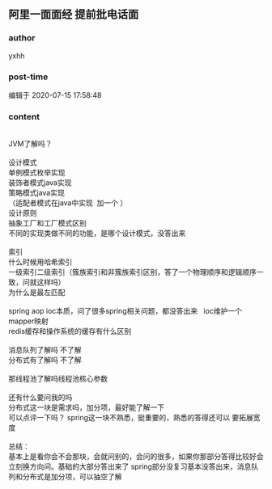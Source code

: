 ## 阿里一面面经 提前批电话面
### author 
yxhh
### post-time 

编辑于  2020-07-15 17:58:48
### content 
<div class="post-topic-des nc-post-content">
 <div>
  <br/>
 </div>
 <div>
  JVM了解吗？
 </div>
 <div>
  <br/>
 </div>
 <div>
  设计模式
 </div>
 <div>
  单例模式枚举实现
 </div>
 <div>
  装饰者模式java实现
 </div>
 <div>
  策略模式java实现
 </div>
 <div>
  （适配者模式在java中实现  加一个 ）
 </div>
 <div>
  设计原则
 </div>
 <div>
  抽象工厂和工厂模式区别
 </div>
 <div>
  不同的实现类做不同的功能，是哪个设计模式，没答出来
 </div>
 <div>
  <br/>
 </div>
 <div>
  索引
 </div>
 <div>
  什么时候用哈希索引
 </div>
 <div>
  一级索引二级索引（簇族索引和非簇族索引区别，答了一个物理顺序和逻辑顺序一致，问就这样吗）
 </div>
 <div>
  为什么是最左匹配
 </div>
 <div>
  <br/>
 </div>
 <div>
  spring aop ioc本质，问了很多spring相关问题，都没答出来   ioc维护一个mapper映射
 </div>
 <div>
  redis缓存和操作系统的缓存有什么区别
 </div>
 <div>
  <br/>
 </div>
 <div>
  消息队列了解吗 不了解
 </div>
 <div>
  分布式有了解吗  不了解
 </div>
 <div>
  <br/>
 </div>
 <div>
  那线程池了解吗线程池核心参数
 </div>
 <div>
  <br/>
 </div>
 <div>
  还有什么要问我的吗
 </div>
 <div>
  分布式这一块是需求吗，加分项，最好能了解一下
 </div>
 <div>
  可以点评一下吗？ spring这一块不熟悉，挺重要的，熟悉的答得还可以 要拓展宽度
 </div>
 <div>
  <br/>
 </div>
 <div>
  总结：
  <div>
   基本上是看你会不会那块，会就问别的，会问的很多，如果你那部分答得比较好会立刻换方向问。基础的大部分答出来了 spring部分没复习基本没答出来，消息队列和分布式是加分项，可以抽空了解
  </div>
 </div>
 <div>
  <span>
  </span>
  <br/>
 </div>
</div>
